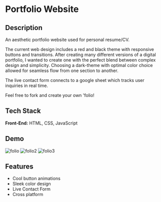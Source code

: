 
# Portfolio Website 



## Description
An aesthetic portfolio website used for personal resume/CV. 

The current web design includes a red and black theme with responsive buttons and transitions. After creating many different versions of a digital portfolio, I wanted to create one with the perfect blend between complex design and simplicity. Choosing a dark-theme with optimal color choice allowed for seamless flow from one section to another.

The live contact form connects to a google sheet which tracks user inquiries in real time.

Feel free to fork and create your own 'folio!
## Tech Stack

**Front-End:** HTML, CSS, JavaScript


## Demo
![folio](https://github.com/UddamB/Folio/assets/89602764/9f779749-f095-4795-89ff-80bd6c9c4c21)
![folio2](https://github.com/UddamB/Folio/assets/89602764/a991bffb-3367-45ac-8eaa-d689145d15c2)
![folio3](https://github.com/UddamB/Folio/assets/89602764/f184c655-42b8-4007-97d4-849ec666ddf2)
## Features

- Cool button animations
- Sleek color design
- Live Contact Form   
- Cross platform
